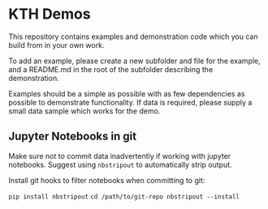 # KTH Demos

This repository contains examples and demonstration code which you can build from
in your own work.

To add an example, please create a new subfolder and file for the example, and a
README.md in the root of the subfolder describing the demonstration.

Examples should be a simple as possible with as few dependencies as possible
to demonstrate functionality.  If data is required, please supply a small data
sample which works for the demo.

## Jupyter Notebooks in git

Make sure not to commit data inadvertently if working with jupyter notebooks. 
Suggest using `nbstripout` to automatically strip output.

Install git hooks to filter notebooks when committing to git:

`pip install nbstripout`
`cd /path/to/git-repo nbstripout --install`